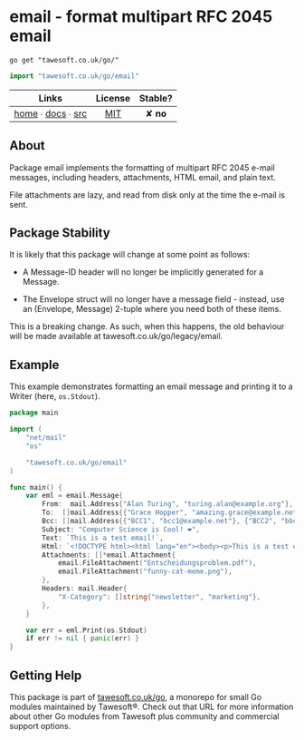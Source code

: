 # email - format multipart RFC 2045 email

```shell script
go get "tawesoft.co.uk/go/"
```

```go
import "tawesoft.co.uk/go/email"
```

|  Links  | License | Stable? |
|:-------:|:-------:|:-------:|
| [home][home_email] ∙ [docs][docs_email] ∙ [src][src_email] | [MIT][copy_email] | ✘ **no** |

[home_email]: https://tawesoft.co.uk/go/email
[src_email]:  https://github.com/tawesoft/go/tree/master/dialog
[docs_email]: https://godoc.org/tawesoft.co.uk/go/email
[copy_email]: https://github.com/tawesoft/go/tree/master/email/LICENSE.txt

## About

Package email implements the formatting of multipart RFC 2045 e-mail messages,
including headers, attachments, HTML email, and plain text.

File attachments are lazy, and read from disk only at the time the e-mail is
sent.

## Package Stability

It is likely that this package will change at some point as follows:

* A Message-ID header will no longer be implicitly generated for a Message.

* The Envelope struct will no longer have a message field - instead, use
an (Envelope, Message) 2-tuple where you need both of these items.

This is a breaking change. As such, when this happens, the old behaviour will
be made available at tawesoft.co.uk/go/legacy/email.

## Example

This example demonstrates formatting an email message and printing it to a
Writer (here, `os.Stdout`).

```go
package main

import (
    "net/mail"
    "os"

    "tawesoft.co.uk/go/email"
)

func main() {
    var eml = email.Message{
        From:  mail.Address{"Alan Turing", "turing.alan@example.org"},
        To:  []mail.Address{{"Grace Hopper", "amazing.grace@example.net"}},
        Bcc: []mail.Address{{"BCC1", "bcc1@example.net"}, {"BCC2", "bbc2@example.net"}},
        Subject: "Computer Science is Cool! ❤",
        Text: `This is a test email!`,
        Html: `<!DOCTYPE html><html lang="en"><body><p>This is a test email!</p></body></html>`,
        Attachments: []*email.Attachment{
            email.FileAttachment("Entscheidungsproblem.pdf"),
            email.FileAttachment("funny-cat-meme.png"),
        },
        Headers: mail.Header{
            "X-Category": []string{"newsletter", "marketing"},
        },
    }

    var err = eml.Print(os.Stdout)
    if err != nil { panic(err) }
}
```

## Getting Help

This package is part of [tawesoft.co.uk/go](https://www.tawesoft.co.uk/go),
a monorepo for small Go modules maintained by Tawesoft®.
Check out that URL for more information about other Go modules from
Tawesoft plus community and commercial support options.
